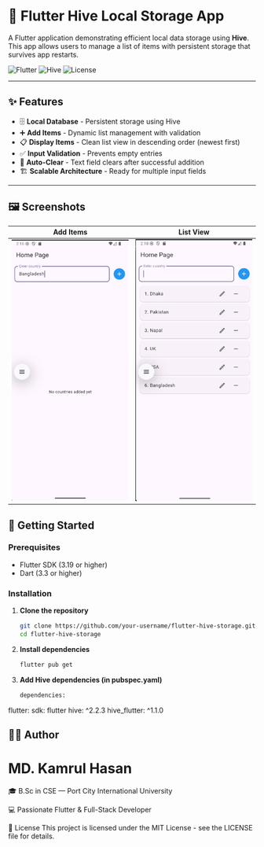 # 🐝 Flutter Hive Local Storage App

A Flutter application demonstrating efficient local data storage using **Hive**. This app allows users to manage a list of items with persistent storage that survives app restarts.

![Flutter](https://img.shields.io/badge/Flutter-3.19+-02569B?logo=flutter)
![Hive](https://img.shields.io/badge/Hive-2.2.3-FF4088)
![License](https://img.shields.io/badge/License-MIT-green)

---

## ✨ Features

- 🗄️ **Local Database** - Persistent storage using Hive
- ➕ **Add Items** - Dynamic list management with validation
- 📋 **Display Items** - Clean list view in descending order (newest first)
- ✅ **Input Validation** - Prevents empty entries
- 🧹 **Auto-Clear** - Text field clears after successful addition
- 🏗️ **Scalable Architecture** - Ready for multiple input fields

---

## 🖼️ Screenshots

| Add Items | List View |
|-----------|-----------|
| <img src="https://github.com/kamrul-CSE-official/flutter_hive/blob/main/lib/assets/images/1.png?raw=true" width="300"> | <img src="https://github.com/kamrul-CSE-official/flutter_hive/blob/main/lib/assets/images/2.png?raw=true" width="300"> |


## 🚀 Getting Started

### Prerequisites
- Flutter SDK (3.19 or higher)
- Dart (3.3 or higher)

### Installation

1. **Clone the repository**
   ```bash
   git clone https://github.com/your-username/flutter-hive-storage.git
   cd flutter-hive-storage

2. **Install dependencies**
    ```bash
    flutter pub get

3. **Add Hive dependencies (in pubspec.yaml)**
    ```bash
    dependencies:
  flutter:
    sdk: flutter
  hive: ^2.2.3
  hive_flutter: ^1.1.0
<!-- https://www.youtube.com/watch?v=FeNhT_WqSSA&list=PLW7fU_8SZVru1iQPvdq06GCCVCKN0LV-T&index=32 -->

 ## 👨‍💻 Author
 # MD. Kamrul Hasan

🎓 B.Sc in CSE — Port City International University

💻 Passionate Flutter & Full-Stack Developer


📄 License
This project is licensed under the MIT License - see the LICENSE file for details.